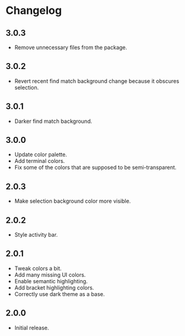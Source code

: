 # Changelog

## 3.0.3

- Remove unnecessary files from the package.

## 3.0.2

- Revert recent find match background change because it obscures selection.

## 3.0.1

- Darker find match background.

## 3.0.0

- Update color palette.
- Add terminal colors.
- Fix some of the colors that are supposed to be semi-transparent.

## 2.0.3

- Make selection background color more visible.

## 2.0.2

- Style activity bar.

## 2.0.1

- Tweak colors a bit.
- Add many missing UI colors.
- Enable semantic highlighting.
- Add bracket highlighting colors.
- Correctly use dark theme as a base.

## 2.0.0

- Initial release.
